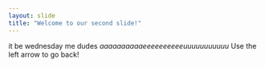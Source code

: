 ```yaml
---
layout: slide
title: "Welcome to our second slide!"
---
```

it be wednesday me dudes *aaaaaaaaaaeeeeeeeeeeuuuuuuuuuuu*
Use the left arrow to go back!
